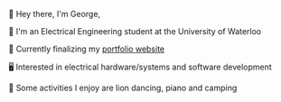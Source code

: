 👋 Hey there, I'm George,

📗 I'm an Electrical Engineering student at the University of Waterloo

🔭 Currently finalizing my [portfolio website](https://georgescoding.com) 

🖥️ Interested in electrical hardware/systems and software development

🎹 Some activities I enjoy are lion dancing, piano and camping
